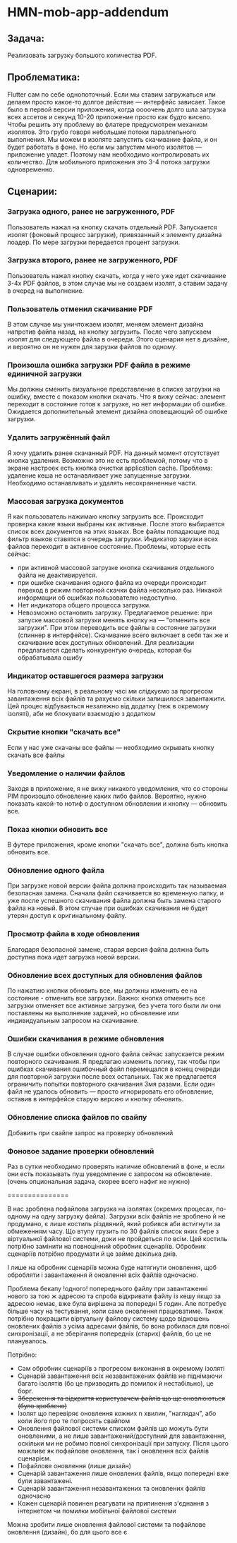 # HMN-mob-app-addendum
## Задача:
Реализовать загрузку большого количества PDF.

## Проблематика: 
Flutter сам по себе однопоточный. Если мы ставим загружаться или делаем просто какое-то долгое действие — интерфейс зависает. Такое было в первой версии приложения, когда оооочень долго шла загрузка всех ассетов и секунд 10-20 приложение просто как будто висело. Чтобы решить эту проблему во флатере предусмотрен механизм изолятов. Это грубо говоря небольшие потоки параллельного выполнения. Мы можем в изоляте запустить скачивание файла, и он будет работать в фоне. Но если мы запустим много изолятов — приложение упадет. Поэтому нам необходимо контролировать их количество. Для мобильного приложения это 3-4 потока загрузки одновременно.

## Сценарии:
### Загрузка одного, ранее не загруженного, PDF
Пользователь нажал на кнопку скачать отдельный PDF. Запускается изолят (фоновый процесс загрузки), привязанный к элементу дизайна лоадер. По мере загрузки передается процент загрузки.
### Загрузка второго, ранее не загруженного, PDF
Пользователь нажал кнопку скачать, когда у него уже идет скачивание 3-4х PDF файлов, в этом случае мы не создаем изолят, а ставим задачу в очеред на выполнение.
### Пользователь отменил скачивание PDF
В этом случае мы уничтожаем изолят, меняем элемент дизайна напротив файла назад, на кнопку загрузить. После чего запускаем изолят для следующего файла в очереди.
Этого сценария нет в дизайне, и вероятно он не нужен для зарузки файлов по одному.

### Произошла ошибка загрузки PDF файла в режиме единичной загрузки
Мы должны сменить визуальное представление в списке загрузки на ошибку, вместе с показом кнопки скачать. 
Что я вижу сейчас: элемент переходит в состояние готов к загрузке, но нет информации об ошибке. Ожидается дополнительный элемент дизайна оповещающий об ошибке загрузки.

### Удалить загружённый файл
Я хочу удалить ранее скачанный PDF. На данный момент отсутствует кнопка удаления. Возможно это не есть проблемой, потому что в экране настроек есть кнопка очистки application cache.
Проблема: удаление кеша не останавливает уже запущенные загрузки. Необходимо останавливать и удалять несохранненные части.

### Массовая загрузка документов
Я как пользователь нажимаю кнопку загрузить все. Происходит проверка какие языки выбраны как активные. После этого выбирается список всех документов на этих языках. Все файлы попадающие под фильтр языков ставятся в очередь загрузки. Индикатор зарузки всех файлов переходит в активное состояние.
Проблемы, которые есть сейчас:
- при активной массовой загрузке кнопка скачивания отдельного файла не деактивируется.
- при ошибке скачивания одного файла из очереди происходит переход в режим повторной скачки файла несколько раз. Никакой информации об ошибках пользователю недоступно. 
- Нет индикатора общего процесса загрузки.
- Невозможно остановить загрузку.
Предлагаемое решение: при запуске массовой загрузки менять кнопку на — "отменить все загрузки". При этом переводить все файлы в состояние загрузки (спиннер в интерфейсе). Скачивание всего включает в себя так же и скачивание всех доступных обновлений.
Для реализации предлагается сделать конкурентую очередь, которая бы обрабатывала ошибу

### Индикатор оставшегося размера загрузки
На головному екрані, в реальному часі ми слідкуємо за прогресом завантаження всіх файлів та рахуємо скільки залишилося завантажити. Цей процес відбувається незалежно від додатку (теж в окремому ізоляті), аби не блокувати взаємодію з додатком

### Скрытие кнопки "скачать все"
Если у нас уже скачаны все файлы — необходимо скрывать кнопку скачать все файлы
### Уведомление о наличии файлов
Заходя в приложение, я не вижу никакого уведомления, что со стороны PIM произошло обновление каких либо файлов. Вероятно, нужно показать какой-то нотиф о доступном обновлении и кнопку — обновить все.
### Показ кнопки обновить все
В футере приложения, кроме кнопки "скачать все", должна быть кнопка обновить все.
### Обновление одного файла
При загрузке новой версии файла должна происходить так называемая безопасная замена. Сначала файл скачивается во временную папку, и уже после успешного скачивания файла должна быть замена старого файла на новый. В этом случае при ошибках скачивания не будет утерян доступ к оригинальному файлу.

### Просмотр файла в ходе обновления
Благодаря безопасной замене, старая версия файла должна быть доступна пока идет загрузка новой версии.
### Обновление всех доступных для обновления файлов
По нажатию кнопки обновить все, мы должны изменить ее на состояние - отменить все загрузки. Важно: кнопка отменить все загрузки отменяет все активные загрузки, без учета того были ли они поставлены на выполнение задачей, но обновление или индивидуальным запросом на скачивание.
### Ошибки скачивания в режиме обновления
В случае ошибки обновления одного файла сейчас запускается режим повторного скачивания. Я предлагаю изменить логику, так чтобы при ошибках скачивания ошибочный файл перемещался в конец очереди для повторной загрузки после всех остальных. Так же предлагается ограничить попытки повторного скачивания 3мя разами. Если один файл не удалось обновить — просто игнорировать его обновление, оставив в интерфейсе старую версию и кнопку обновить.

### Обновление списка файлов по свайпу
Добавить при свайпе запрос на проверку обновлений
### Фоновое задание проверки обновлений
Раз в сутки необходимо проверять наличие обновлений в фоне, и если они есть показывать пуш уведомление с запросом на обновление. (очень опциональная задача, скорее всего нафиг не нужно)




===============

В нас зроблена пофайлова загрузка на ізолятах (окремих процесах, по-одному на одну загрузку файла). Загрузки всіх файлів не зроблено й не продумано, є лише костиль різдвяний, який робився аби встигнути за обмеженням часу. Що втупу грузить по 30 файлів список яких бере з віртуальної файлової системи, доки не пройдеться по всім. Цей костиль потрібно замінити на повноцінний обробник сценаріїв. Обробник сценаріїв потрібно продумати й це займе декілька днів.

І лише на обробник сценаріїв можна буде натягнути оновлення, щоб обробляти і завантаження й оновлення всіх файлів одночасно.

Проблема бекапу !одного! попереднього файлу при завантаженні нового за тою ж адресою та спроба відкривати файлу із кешу якщо за адресою немає, вже була вирішена за попередні 5 годин. Але потребує більше часу на тестування, коли саме оновлення працюватиме. Також потрібно покращити віртуальну файлову систему щодо відношень оновлених файлів з усіма адресами файлів, бо вона робилася для повної синхронізації, а не зберігання попередніх (старих) файлів, бо це не планувалось.

Потрібно:

- Сам обробник сценаріїв з прогресом виконання в окремому ізоляті
- Сценарій завантаження всіх незавантажених файлів не піднімаючи багато ізолятів (бо це призводить до помилок й нестабільно), це борг.
- ~~Збереження та відкриття користувачем файлів що ще оновлюються (було зроблено)~~
- Ізолят що перевіряє оновлення кожних n хвилин, "наглядач", або коли його про те попросять свайпом
- Оновлення файлової системи списком файлів що можуть бути оновленими, а не лише завантажений/доступний для завантаження, оскільки ми не робимо повної синхронізації при запуску. Після цього можливе як пофайлове оновлення, так і оновлення всіх файлів сценарієм.
- Пофайлове оновлення (лише дизайн)
- Сценарій завантаження лише оновлених файлів, якщо попередні вже були завантажені.
- Сценарій завантаження незавантажених та оновлених файлів одночасно
- Кожен сценарій повинен реагувати на припинення з'єднання з інтернетом чи помилки мобільної файлової системи

Можна зробити лише оновлення файлової системи та пофайлове оновлення (дизайн), бо для цього все є